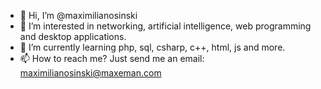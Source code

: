 - 👋 Hi, I’m @maximilianosinski
- 👀 I’m interested in networking, artificial intelligence, web programming and desktop applications.
- 🌱 I’m currently learning php, sql, csharp, c++, html, js and more.
- 📫 How to reach me? Just send me an email: maximilianosinski@maxeman.com

<!---
maximilianosinski/maximilianosinski is a ✨ special ✨ repository because its `README.md` (this file) appears on your GitHub profile.
You can click the Preview link to take a look at your changes.
--->
